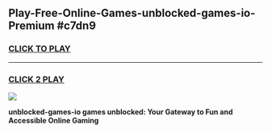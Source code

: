 
## Play-Free-Online-Games-unblocked-games-io-Premium #c7dn9
<h3>
<a href="https://premium.freeplayer.one?title=unblocked-games-io&ref=8M">CLICK TO PLAY</a></h3>
<hr>

<h3>
<a href="https://premium.freeplayer.one?title=unblocked-games-io&ref=8M">CLICK 2 PLAY</a>
  
</h3>

<a href="https://premium.freeplayer.one?title=unblocked-games-io&ref=8M"><img src="https://clearcache.store/games.png"></a>


**unblocked-games-io games unblocked: Your Gateway to Fun and Accessible Online Gaming**
